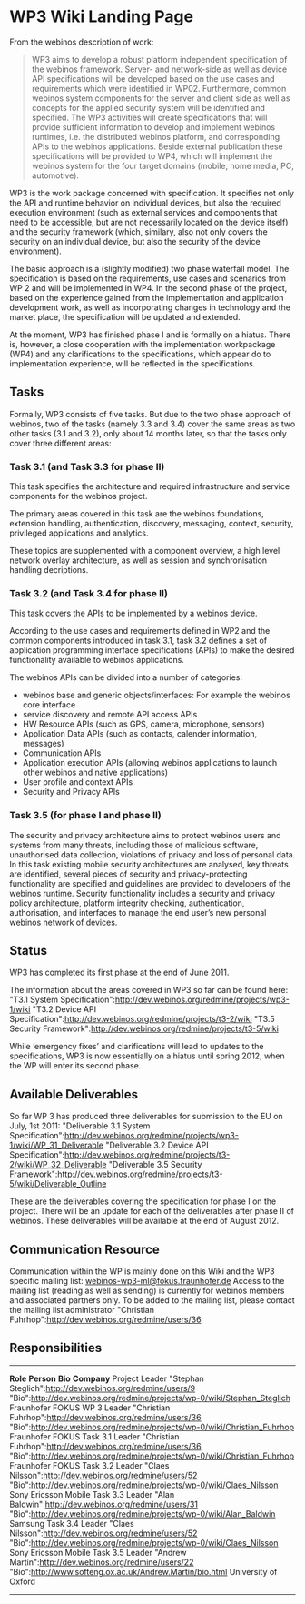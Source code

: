 WP3 Wiki Landing Page
=====================

From the webinos description of work:
> WP3 aims to develop a robust platform independent specification of the webinos framework. Server- and
> network-side as well as device API specifications will be developed based on the use cases and requirements
> which were identified in WP02. Furthermore, common webinos system components for the server and client
> side as well as concepts for the applied security system will be identified and specified. The WP3 activities will
> create specifications that will provide sufficient information to develop and implement webinos runtimes, i.e. the
> distributed webinos platform, and corresponding APIs to the webinos applications. Beside external publication
> these specifications will be provided to WP4, which will implement the webinos system for the four target
> domains (mobile, home media, PC, automotive).

WP3 is the work package concerned with specification. It specifies not only the API and runtime behavior on individual devices, but also the required execution environment (such as external services and components that need to be accessible, but are not necessarily located on the device itself) and the security framework (which, similary, also not only covers the security on an individual device, but also the security of the device environment).

The basic approach is a (slightly modified) two phase waterfall model. The specification is based on the requirements, use cases and scenarios from WP 2 and will be implemented in WP4. In the second phase of the project, based on the experience gained from the implementation and application development work, as well as incorporating changes in technology and the market place, the specification will be updated and extended.

At the moment, WP3 has finished phase I and is formally on a hiatus. There is, however, a close cooperation with the implementation workpackage (WP4) and any clarifications to the specifications, which appear do to implementation experience, will be reflected in the specifications.

Tasks
-----

Formally, WP3 consists of five tasks. But due to the two phase approach of webinos, two of the tasks (namely 3.3 and 3.4) cover the same areas as two other tasks (3.1 and 3.2), only about 14 months later, so that the tasks only cover three different areas:

### Task 3.1 (and Task 3.3 for phase II)

This task specifies the architecture and required infrastructure and service components for the webinos project.

The primary areas covered in this task are the webinos foundations, extension handling, authentication, discovery, messaging, context, security, privileged applications and analytics.

These topics are supplemented with a component overview, a high level network overlay architecture, as well as session and synchronisation handling decriptions.

### Task 3.2 (and Task 3.4 for phase II)

This task covers the APIs to be implemented by a webinos device.

According to the use cases and requirements defined in WP2 and the common components introduced in task 3.1, task 3.2 defines a set of application programming interface specifications (APIs) to make the desired functionality available to webinos applications.

The webinos APIs can be divided into a number of categories:
* webinos base and generic objects/interfaces: For example the webinos core interface
* service discovery and remote API access APIs
* HW Resource APIs (such as GPS, camera, microphone, sensors)
* Application Data APIs (such as contacts, calender information, messages)
* Communication APIs
* Application execution APIs (allowing webinos applications to launch other webinos and native applications)
* User profile and context APIs
* Security and Privacy APIs

### Task 3.5 (for phase I and phase II)

The security and privacy architecture aims to protect webinos users and systems from many threats, including those of malicious software, unauthorised data collection, violations of privacy and loss of personal data.
In this task existing mobile security architectures are analysed, key threats are identified, several pieces of security and privacy-protecting functionality are specified and guidelines are provided to developers of the webinos runtime. Security functionality includes a security and privacy policy architecture, platform integrity checking, authentication, authorisation, and interfaces to manage the end user’s new personal webinos network of devices.

Status
------

WP3 has completed its first phase at the end of June 2011.

The information about the areas covered in WP3 so far can be found here:
"T3.1 System Specification":http://dev.webinos.org/redmine/projects/wp3-1/wiki
"T3.2 Device API Specification":http://dev.webinos.org/redmine/projects/t3-2/wiki
"T3.5 Security Framework":http://dev.webinos.org/redmine/projects/t3-5/wiki

While ‘emergency fixes’ and clarifications will lead to updates to the specifications, WP3 is now essentially on a hiatus until spring 2012, when the WP will enter its second phase.

Available Deliverables
----------------------

So far WP 3 has produced three deliverables for submission to the EU on July, 1st 2011:
"Deliverable 3.1 System Specification":http://dev.webinos.org/redmine/projects/wp3-1/wiki/WP_31_Deliverable
"Deliverable 3.2 Device API Specification":http://dev.webinos.org/redmine/projects/t3-2/wiki/WP_32_Deliverable
"Deliverable 3.5 Security Framework":http://dev.webinos.org/redmine/projects/t3-5/wiki/Deliverable_Outline

These are the deliverables covering the specification for phase I on the project. There will be an update for each of the deliverables after phase II of webinos. These deliverables will be available at the end of August 2012.

Communication Resource
----------------------

Communication within the WP is mainly done on this Wiki and the WP3 specific mailing list:
webinos-wp3-ml@fokus.fraunhofer.de
Access to the mailing list (reading as well as sending) is currently for webinos members and associated partners only.
To be added to the mailing list, please contact the mailing list administrator "Christian Fuhrhop":http://dev.webinos.org/redmine/users/36

Responsibilities
----------------

  ----------------- --------------------------------------------------------------- ---------------------------------------------------------------------------------- ---------------------- -- ---------------- ------------------------------------------------------------- --------------------------------------------------------------------------------- ------------------
  **Role**          **Person**                                                      **Bio**                                                                            **Company**               Project Leader   "Stephan Steglich":http://dev.webinos.org/redmine/users/9   "Bio":http://dev.webinos.org/redmine/projects/wp-0/wiki/Stephan_Steglich   Fraunhofer FOKUS
  WP 3 Leader       "Christian Fuhrhop":http://dev.webinos.org/redmine/users/36   "Bio":http://dev.webinos.org/redmine/projects/wp-0/wiki/Christian_Fuhrhop   Fraunhofer FOKUS
  Task 3.1 Leader   "Christian Fuhrhop":http://dev.webinos.org/redmine/users/36   "Bio":http://dev.webinos.org/redmine/projects/wp-0/wiki/Christian_Fuhrhop   Fraunhofer FOKUS
  Task 3.2 Leader   "Claes Nilsson":http://dev.webinos.org/redmine/users/52       "Bio":http://dev.webinos.org/redmine/projects/wp-0/wiki/Claes_Nilsson       Sony Ericsson Mobile
  Task 3.3 Leader   "Alan Baldwin":http://dev.webinos.org/redmine/users/31        "Bio":http://dev.webinos.org/redmine/projects/wp-0/wiki/Alan_Baldwin        Samsung
  Task 3.4 Leader   "Claes Nilsson":http://dev.webinos.org/redmine/users/52       "Bio":http://dev.webinos.org/redmine/projects/wp-0/wiki/Claes_Nilsson       Sony Ericsson Mobile
  Task 3.5 Leader   "Andrew Martin":http://dev.webinos.org/redmine/users/22       "Bio":http://www.softeng.ox.ac.uk/Andrew.Martin/bio.html                         University of Oxford
  ----------------- --------------------------------------------------------------- ---------------------------------------------------------------------------------- ---------------------- -- ---------------- ------------------------------------------------------------- --------------------------------------------------------------------------------- ------------------


